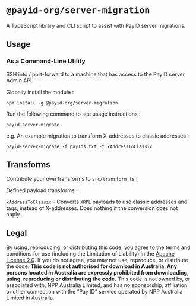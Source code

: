 # `@payid-org/server-migration`

A TypeScript library and CLI script to assist with PayID server migrations.

## Usage

### As a Command-Line Utility

SSH into / port-forward to a machine that has access to the PayID server Admin API.

Globally install the module :

`npm install -g @payid-org/server-migration`

Run the following command to see usage instructions :

`payid-server-migrate`

e.g. An example migration to transform X-addresses to classic addresses :

`payid-server-migrate -f payIds.txt -t xAddressToClassic`

## Transforms

Contribute your own transforms to `src/transform.ts` !

Defined payload transforms :

`xAddressToClassic` - Converts `XRPL` payloads to use classic addresses and tags, instead of X-addresses. Does nothing if the conversion does not apply.

## Legal

By using, reproducing, or distributing this code, you agree to the terms and conditions for use (including the Limitation of Liability) in the [Apache License 2.0](https://github.com/payid-org/metrics/blob/master/LICENSE). If you do not agree, you may not use, reproduce, or distribute the code. **This code is not authorised for download in Australia. Any persons located in Australia are expressly prohibited from downloading, using, reproducing or distributing the code.** This code is not owned by, or associated with, NPP Australia Limited, and has no sponsorship, affiliation or other connection with the “Pay ID” service operated by NPP Australia Limited in Australia.
